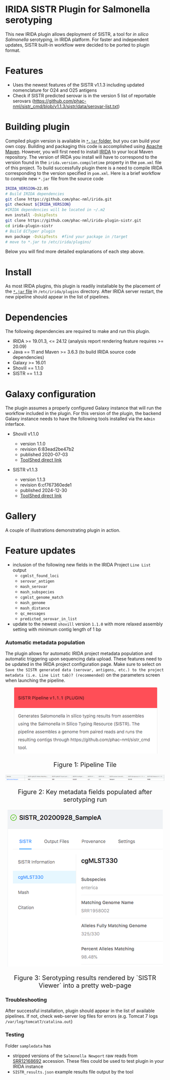 # IRIDA SISTR Plugin for Salmonella serotyping
This new IRIDA plugin allows deployment of SISTR, a tool for *in silico Salmonella* serotyping, in IRIDA platform. For faster and independent updates, SISTR built-in workflow were decided to be ported to plugin format. 

# Features
* Uses the newest features of the SISTR v1.1.3 including updated nomenclature for O24 and O25 antigens
* Check if SISTR predicted serovar is in the version 5 list of reportable serovars (https://github.com/phac-nml/sistr_cmd/blob/v1.1.3/sistr/data/serovar-list.txt)

# Building plugin
Compiled plugin version is available in [`*.jar` folder](/jar/), but you can build your own copy. Building and packaging this code is accomplished using [Apache Maven](http://maven.apache.org/download.cgi). However, you will first need to install [IRIDA](https://github.com/phac-nml/irida) to your local Maven repository. The version of IRIDA you install will have to correspond to the version found in the `irida.version.compiletime` property in the `pom.xml` file of this project. To build successfully plugin there is a need to compile IRIDA corresponding to the version specified in `pom.xml`. 
Here is a brief workflow to compile new `*.jar` file from the source code 

```bash
IRIDA_VERSION=22.05
# Build IRIDA dependencies
git clone https://github.com/phac-nml/irida.git
git checkout ${IRIDA_VERSION}
#IRIDA dependencies will be located in ~/.m2
mvn install -DskipTests 
git clone https://github.com/phac-nml/irida-plugin-sistr.git
cd irida-plugin-sistr
# Build ECTyper plugin
mvn package -DskipTests  #find your package in /target
# move to *.jar to /etc/irida/plugins/
```
Below you will find more detailed explanations of each step above.

# Install
As most IRIDA plugins, this plugin is readily installable by the placement of the [`*.jar` file](/jar/) in `/etc/irida/plugins` directory. After IRIDA server restart, the new pipeline should appear in the list of pipelines. 


# Dependencies

The following dependencies are required to make and run this plugin.

* IRIDA >= 19.01.3, <= 24.12 (analysis report rendering feature requires >= 20.09)
* Java == 11 and Maven >= 3.6.3 (to build IRIDA source code dependencies)
* Galaxy >= 16.01
* Shovill == 1.1.0
* SISTR == 1.1.3

# Galaxy configuration
The plugin assumes a properly configured Galaxy instance that will run the workflow included in the plugin.
For this version of the plugin, the backend Galaxy instance needs to have the following tools installed via the `Admin` interface.

* Shovill v1.1.0
	* version 1.1.0
  	* revision 6:83ead2be47b2
  	* published 2020-07-03
  	* [ToolShed direct link](https://toolshed.g2.bx.psu.edu/repos/iuc/shovill/shovill/1.1.0+galaxy0)

  
* SISTR v1.1.3
	* version 1.1.3
	* revision 6:cf767360ede1
	* published 2024-12-30
	* [ToolShed direct link](https://toolshed.g2.bx.psu.edu/view/nml/sistr_cmd/cf767360ede1)

# Gallery
A couple of illustrations demonstrating plugin in action.

# Feature updates
* inclusion of the following new fields in the IRIDA Project `Line List` output
	* `cgmlst_found_loci`
	* `serovar_antigen`
	* `mash_serovar`
	* `mash_subspecies`
	* `cgmlst_genome_match`
	* `mash_genome`
	* `mash_distance`
	* `qc_messages`
	* `predicted_serovar_in_list`
* update to the newest `shovill` version `1.1.0` with more relaxed assembly setting with minimum contig length of 1 bp


### Automatic metadata population
The plugin allows for automatic IRIDA project metadata population and automatic triggering upon sequencing data upload. These features need to be updated in the IRIDA project configuration page. Make sure to select on `Save the SISTR generated data (serovar, antigens, etc.) to the project metadata (i.e. Line List tab)? (recommended)` on the parameters screen when launching the pipeline.

<p align="center">
  <img src="./pics/PipelineTile.png">
</p>
<p align="center" style="font-style:bold;font-size: 20px">Figure 1: Pipeline Tile</p>

<p align="center">
  <img src="./pics/LineListMeta.png">
</p>
<p align="center" style="font-style:bold;font-size: 20px">Figure 2: Key metadata fields populated after serotyping run</p>
<p align="center"></p>

<p align="center">
  <img src="./pics/SISTRViewer.png">
</p>
<p align="center" style="font-style:bold;font-size: 20px">Figure 3: Serotyping results rendered by `SISTR Viewer` into a pretty web-page</p>
<p align="center"></p>



### Troubleshooting
After successful installation, plugin should appear in the list of available pipelines. If not, check web-server log files for errors (e.g. Tomcat 7 logs `/var/log/tomcat7/catalina.out`)


### Testing
Folder `sampledata` has
* stripped versions of the `Salmonella Newport` raw reads from [SRR12168692](https://www.ncbi.nlm.nih.gov/sra/SRR12168692) accession. These files could be used to test plugin in your IRIDA instance
* `SISTR_results.json` example results file output by the tool 






